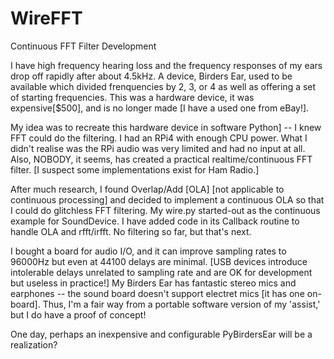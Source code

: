 # WireFFT
Continuous FFT Filter Development

I have high frequency hearing loss and the frequency responses of my ears 
drop off rapidly after about 4.5kHz. A device, Birders Ear, used to be 
available which divided frenquencies by 2, 3, or 4 as well as offering 
a set of starting frequencies. This was a hardware device, it was 
expensive[$500], and is no longer made [I have a used one from eBay!]. 

My idea was to recreate this hardware device in software Python] -- I knew FFT 
could do the filtering. I had an RPi4 with enough CPU power.  What I didn't realise 
was the RPi audio was very limited and had no input at all. Also, NOBODY, 
it seems, has created a practical realtime/continuous FFT filter. [I suspect
some implementations exist for Ham Radio.]  

After much research, I found Overlap/Add [OLA] [not applicable to continuous 
processing] and decided to implement a continuous OLA so that I could do 
glitchless FFT filtering. My wire.py started-out as the continuous example 
for SoundDevice. I have added code in its Callback routine to handle OLA 
and rfft/irfft. No filtering so far, but that's next. 

I bought a board for audio I/O, and it can improve sampling rates to 96000Hz 
but even at 44100 delays are minimal. [USB devices introduce intolerable 
delays unrelated to sampling rate and are OK for development but useless 
in practice!] My Birders Ear has fantastic stereo 
mics and earphones -- the sound board doesn't support electret mics [it 
has one on-board]. Thus, I'm a fair way from a portable software version of my 
'assist,' but I do have a proof of concept!

One day, perhaps an inexpensive and configurable PyBirdersEar will 
be a realization?
